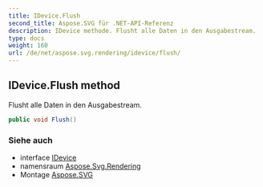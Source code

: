 ```yaml
---
title: IDevice.Flush
second_title: Aspose.SVG für .NET-API-Referenz
description: IDevice methode. Flusht alle Daten in den Ausgabestream.
type: docs
weight: 160
url: /de/net/aspose.svg.rendering/idevice/flush/
---
```

## IDevice.Flush method

Flusht alle Daten in den Ausgabestream.

```csharp
public void Flush()
```

### Siehe auch

* interface [IDevice](../)
* namensraum [Aspose.Svg.Rendering](../../idevice/)
* Montage [Aspose.SVG](../../../)


